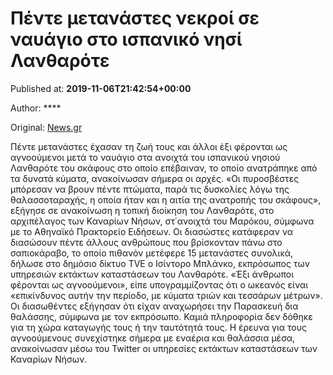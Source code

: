 
# Πέντε μετανάστες νεκροί σε ναυάγιο στο ισπανικό νησί Λανθαρότε

Published at: **2019-11-06T21:42:54+00:00**

Author: ****

Original: [News.gr](https://www.news.gr/kosmos/article/2023496/pente-metanastes-nekri-se-navagio-sto-ispaniko-nisi-lantharote.html)

Πέντε μετανάστες έχασαν τη ζωή τους και άλλοι έξι φέρονται ως αγνοούμενοι μετά το ναυάγιο στα ανοιχτά του ισπανικού νησιού Λανθαρότε του σκάφους στο οποίο επέβαιναν, το οποίο ανατράπηκε από τα δυνατά κύματα, ανακοίνωσαν σήμερα οι αρχές.
«Οι πυροσβέστες μπόρεσαν να βρουν πέντε πτώματα, παρά τις δυσκολίες λόγω της θαλασσοταραχής, η οποία ήταν και η αιτία της ανατροπής του σκάφους», εξήγησε σε ανακοίνωση η τοπική διοίκηση του Λανθαρότε, στο αρχιπέλαγος των Καναρίων Νήσων, στ΄ανοιχτά του Μαρόκου, σύμφωνα με το Αθηναϊκό Πρακτορείο Ειδήσεων.
Οι διασώστες κατάφεραν να διασώσουν πέντε άλλους ανθρώπους που βρίσκονταν πάνω στο σαπιοκάραβο, το οποίο πιθανόν μετέφερε 15 μετανάστες συνολικά, δήλωσε στο δημόσιο δίκτυο TVE ο Ισίντορο Μπλάνκο, εκπρόσωπος των υπηρεσιών εκτάκτων καταστάσεων του Λανθαρότε.
«Έξι άνθρωποι φέρονται ως αγνοούμενοι», είπε υπογραμμίζοντας ότι ο ωκεανός είναι «επικίνδυνος αυτήν την περίοδο, με κύματα τριών και τεσσάρων μέτρων».
Οι διασωθέντες εξήγησαν ότι είχαν αναχωρήσει την Παρασκευή δια θαλάσσης, σύμφωνα με τον εκπρόσωπο. Καμιά πληροφορία δεν δόθηκε για τη χώρα καταγωγής τους ή την ταυτότητά τους.
Η έρευνα για τους αγνοούμενους συνεχίστηκε σήμερα με εναέρια και θαλάσσια μέσα, ανακοίνωσαν μέσω του Twitter οι υπηρεσίες εκτάκτων καταστάσεων των Καναρίων Νήσων.
